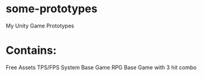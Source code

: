 # some-prototypes
My Unity Game Prototypes

# Contains:

Free Assets
TPS/FPS System Base Game
RPG Base Game with 3 hit combo
